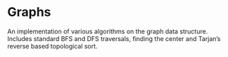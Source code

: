 # Graphs


An implementation of various algorithms on the graph data structure. Includes standard BFS and DFS traversals, finding the center and Tarjan’s reverse based topological sort. 
